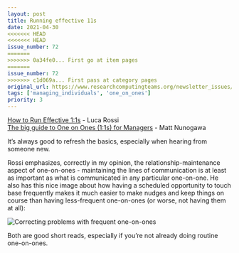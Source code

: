```yaml
---
layout: post
title: Running effective 11s
date: 2021-04-30
<<<<<<< HEAD
<<<<<<< HEAD
issue_number: 72
=======
>>>>>>> 0a34fe0... First go at item pages
=======
issue_number: 72
>>>>>>> c1d069a... First pass at category pages
original_url: https://www.researchcomputingteams.org/newsletter_issues/0072
tags: ['managing_individuals', 'one_on_ones']
priority: 3
---
```


<!-- markdownlint-disable MD033 -->
<!-- markdownlint-disable MD041 -->
<!-- markdownlint-disable MD049 -->

[How to Run Effective 1:1s](https://refactoring.fm/p/how-to-run-effective-11s-) - Luca Rossi<br/>
[The big guide to One on Ones (1:1s) for Managers](https://amattn.com/p/the_big_guide_to_one_on_ones_1_1s_for_managers.html) - Matt Nunogawa

It’s always good to refresh the basics, especially when hearing from someone new.

Rossi emphasizes, correctly in my opinion, the relationship-maintenance aspect of one-on-ones - maintaining the lines of communication is at least as important as what is communicated in any particular one-on-one.  He also has this nice image about how having a scheduled opportunity to touch base frequently makes it much easier to make nudges and keep things on course than having less-frequent one-on-ones (or worse, not having them at all):

![Correcting problems with frequent one-on-ones](https://cdn.substack.com/image/fetch/w_1456,c_limit,f_auto,q_auto:good,fl_progressive:steep/https%3A%2F%2Fbucketeer-e05bbc84-baa3-437e-9518-adb32be77984.s3.amazonaws.com%2Fpublic%2Fimages%2F6813741e-0e90-4c84-928b-8a8b342a5a7a_1878x1252.png)

Both are good short reads, especially if you’re not already doing routine one-on-ones.
